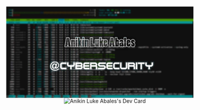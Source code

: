 <img align="left" src="https://github.com/abalesluke/abalesluke/blob/main/image.png?raw=true" width="500"> <a href="https://app.daily.dev/AL104_Ninja"><img align="right" src="https://api.daily.dev/devcards/3620b7d20bce465e9c56666a746435bf.png?r=hh1" width="350" alt="Anikin Luke Abales's Dev Card"/></a>
